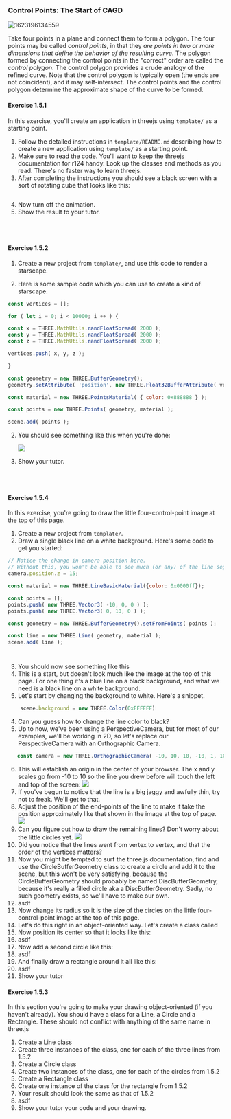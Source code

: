 ### Control Points: The Start of CAGD

![1623196134559](.md/5/1623196134559.png)

Take four points in a plane and connect them to form a polygon.  The four points may be called *control points*, in that they *are points in two or more dimensions that define the behavior of the resulting curve*.  The polygon formed by connecting the control points in the "correct" order are called the *control polygon*.  The control polygon provides a crude analogy of the refined curve.  Note that the control polygon is typically open (the ends are not coincident), and it may self-intersect.  The control points and the control polygon determine the approximate shape of the curve to be formed.





#### Exercise 1.5.1

In this exercise, you'll create an application  in threejs using `template/` as a starting point.

1. Follow the detailed instructions in `template/README.md` describing how to create a new application using `template/` as a starting point.
2. Make sure to read the code.  You'll want to keep the threejs documentation for r124 handy.  Look up the classes and methods as you read.  There's no faster way to learn threejs.
3. After completing the instructions you should see a black screen with a sort of rotating cube that looks like this:

<img src=".md/ 5 Control Points The Start of CAGD/1629779170492.png" alt=""></img>

4. Now turn off the animation.
5. Show the result to your tutor.


<br>
<br>

#### Exercise 1.5.2

1. Create a new project from `template/`, and use this code to render a starscape.

1. Here is some sample code which you can use to create a kind of starscape.
```javascript
const vertices = [];

for ( let i = 0; i < 10000; i ++ ) {

const x = THREE.MathUtils.randFloatSpread( 2000 );
const y = THREE.MathUtils.randFloatSpread( 2000 );
const z = THREE.MathUtils.randFloatSpread( 2000 );

vertices.push( x, y, z );

}

const geometry = new THREE.BufferGeometry();
geometry.setAttribute( 'position', new THREE.Float32BufferAttribute( vertices, 3 ) );

const material = new THREE.PointsMaterial( { color: 0x888888 } );

const points = new THREE.Points( geometry, material );

scene.add( points );
```

2. You should see something like this when you're done:

   <img src=".md/ 5 Control Points The Start of CAGD/starscape.png"></img>

7. Show your tutor.

<br>
<br>

#### Exercise 1.5.4

In this exercise, you're going to draw the little four-control-point image at the top of this page.

1. Create a new project from `template/`.
2. Draw a single black line on a white background. Here's some code to get you started:
```javascript
// Notice the change in camera position here.
// Without this, you won't be able to see much (or any) of the line segment.
camera.position.z = 15;

const material = new THREE.LineBasicMaterial({color: 0x0000ff});

const points = [];
points.push( new THREE.Vector3( -10, 0, 0 ) );
points.push( new THREE.Vector3( 0, 10, 0 ) );

const geometry = new THREE.BufferGeometry().setFromPoints( points );

const line = new THREE.Line( geometry, material );
scene.add( line );
```
3. You should now see something like this
<img style="padding-top: 1vmax;" src=".md/ 5 Control Points The Start of CAGD/line.png" alt=""></img>
4. This is a start, but doesn't look much like the image at the top of this page.  For one thing it's a blue line on a black background, and what we need is a black line on a white background.
4. Let's start by changing the background to white.  Here's a snippet.
```javascript
    scene.background = new THREE.Color(0xFFFFFF)
```
4. Can you guess how to change the line color to black?
5. Up to now, we've been using a PerspectiveCamera, but for most of our examples, we'll be working in 2D, so let's replace our PerspectiveCamera with an Orthographic Camera.
```javascript
   const camera = new THREE.OrthographicCamera( -10, 10, 10, -10, 1, 1000 );
```
6. This will establish an origin in the center of your browser. The x and y scales go from -10 to 10 so the line you drew before will touch the left and top of the screen:
<img src=".md/ 5 Control Points The Start of CAGD/line-touches-left-and-top.png"></img>
6. If you've begun to notice that the line is a big jaggy and awfully thin, try not to freak.  We'll get to that.
6. Adjust the position of the end-points of the line to make it take the position approximately like that shown in the image at the top of page.
<img src=".md/ 5 Control Points The Start of CAGD/top-line.png"></img>
8. Can you figure out how to draw the remaining lines?  Don't worry about the little circles yet.
   <img src=".md/ 5 Control Points The Start of CAGD/all-the-lines.png"></img>
9. Did you notice that the lines went from vertex to vertex, and that the order of the vertices matters?
9. Now you might be tempted to surf the three.js documentation, find and use the CircleBufferGeometry class to create a circle and add it to the scene, but this won't be very satisfying, because the CircleBufferGeometry should probably be named DiscBufferGeometry, because it's really a filled circle aka a DiscBufferGeometry.  Sadly, no such geometry exists, so we'll have to make our own.
7. asdf
8. Now change its radius so it is the size of the circles on the little four-control-point image at the top of this page.
9. Let's do this right in an object-oriented way.  Let's create a class called 
10. Now position its center so that it looks like this:
11. asdf
12. Now add a second circle like this:
13. asdf
14. And finally draw a rectangle around it all like this:
15. asdf
16. Show your tutor



#### Exercise 1.5.3

In this section you're going to make your drawing object-oriented (if you haven't already).  You should have a class for a Line, a Circle and a Rectangle.  These should not conflict with anything of the same name in three.js

1. Create a Line class
2. Create three instances of the class, one for each of the three lines from 1.5.2
3. Create a Circle class
4. Create two instances of the class, one for each of the circles from 1.5.2
5. Create a Rectangle class
6. Create one instance of the class for the rectangle from 1.5.2
7. Your result should look the same as that of 1.5.2
8. asdf
9. Show your tutor your code and your drawing.
